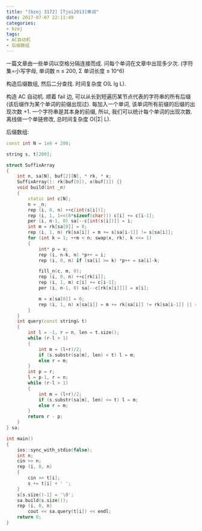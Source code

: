 ```yaml
---
title: "[bzoj 3172] [Tjoi2013]单词"
date: 2017-07-07 22:11:49
categories:
- bzoj
tags:
- AC自动机
- 后缀数组
---
```

一篇文章由一些单词以空格分隔连接而成. 问每个单词在文章中出现多少次. (字符集=小写字母, 单词数 n &le; 200, Σ 单词长度 &le; 10^6)
<!--more-->
构造后缀数组, 然后二分查找. 时间复杂度 O(L lg L).

构造 AC 自动机. 顺着 fail 边, 可以从长到短遍历某节点代表的字符串的所有后缀 (该后缀作为某个单词的前缀出现过). 每加入一个单词, 该单词所有前缀的后缀的出现次数 +1. 一个字符串是其本身的前缀, 所以, 我们可以统计每个单词的出现次数. 离线做一个单链修改, 总时间复杂度 O(|Σ| L).

后缀数组:
```cpp
const int N = 1e6 + 200;

string s, t[200];

struct SuffixArray
{
	int n, sa[N], buf[2][N], * rk, * x;
	SuffixArray(): rk(buf[0]), x(buf[1]) {}
	void build(int _n)
	{
		static int c[N];
		n = _n;
		rep (i, 0, n) ++c[int(s[i])];
		rep (i, 1, 1<<(8*sizeof(char))) c[i] += c[i-1];
		per (i, n-1, 0) sa[--c[int(s[i])]] = i;
		int m = rk[sa[0]] = 0;
		rep (i, 1, n) rk[sa[i]] = m += s[sa[i-1]] != s[sa[i]];
		for (int k = 1; ++m < n; swap(x, rk), k <<= 1)
		{
			int* p = x;
			rep (i, n-k, n) *p++ = i;
			rep (i, 0, n) if (sa[i] >= k) *p++ = sa[i]-k;

			fill_n(c, m, 0);
			rep (i, 0, n) ++c[rk[i]];
			rep (i, 1, m) c[i] += c[i-1];
			per (i, n-1, 0) sa[--c[rk[x[i]]]] = x[i];

			m = x[sa[0]] = 0;
			rep (i, 1, n) x[sa[i]] = m += rk[sa[i]] != rk[sa[i-1]] || rk[sa[i]+k] != rk[sa[i-1]+k];
		}
	}
	int query(const string& t)
	{
		int l = -1, r = n, len = t.size();
		while (r-l > 1)
		{
			int m = (l+r)/2;
			if (s.substr(sa[m], len) < t) l = m;
			else r = m;
		}
		int p = r;
		l = p-1, r = n;
		while (r-l > 1)
		{
			int m = (l+r)/2;
			if (s.substr(sa[m], len) <= t) l = m;
			else r = m;
		}
		return r - p;
	}
} sa;

int main()
{
	ios::sync_with_stdio(false);
	int n;
	cin >> n;
	rep (i, 0, n)
	{
		cin >> t[i];
		s += t[i] + ' ';
	}
	s[s.size()-1] = '\0';
	sa.build(s.size());
	rep (i, 0, n)
		cout << sa.query(t[i]) << endl;
	return 0;
}
```